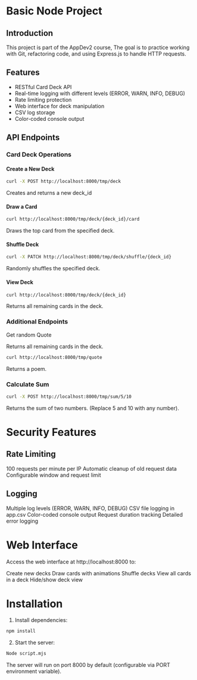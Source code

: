 # Basic Node Project

## Introduction

This project is part of the AppDev2 course, The goal is to practice working with Git, refactoring code, and using Express.js to handle HTTP requests.

## Features

- RESTful Card Deck API
- Real-time logging with different levels (ERROR, WARN, INFO, DEBUG)
- Rate limiting protection
- Web interface for deck manipulation
- CSV log storage
- Color-coded console output

## API Endpoints

### Card Deck Operations

#### Create a New Deck
```sh
curl -X POST http://localhost:8000/tmp/deck
```
Creates and returns a new deck_id

#### Draw a Card
```sh
curl http://localhost:8000/tmp/deck/{deck_id}/card
```
Draws the top card from the specified deck.

#### Shuffle Deck
```sh
curl -X PATCH http://localhost:8000/tmp/deck/shuffle/{deck_id}
```
Randomly shuffles the specified deck.

#### View Deck
```sh
curl http://localhost:8000/tmp/deck/{deck_id}
```
Returns all remaining cards in the deck.

### Additional Endpoints
Get random Quote

Returns all remaining cards in the deck.
```sh
curl http://localhost:8000/tmp/quote
```
Returns a poem.

### Calculate Sum
```sh
curl -X POST http://localhost:8000/tmp/sum/5/10
```
Returns the sum of two numbers. (Replace 5 and 10 with any number).

# Security Features

## Rate Limiting
100 requests per minute per IP
Automatic cleanup of old request data
Configurable window and request limit

## Logging
Multiple log levels (ERROR, WARN, INFO, DEBUG)
CSV file logging in app.csv
Color-coded console output
Request duration tracking
Detailed error logging

# Web Interface
Access the web interface at http://localhost:8000 to:

Create new decks
Draw cards with animations
Shuffle decks
View all cards in a deck
Hide/show deck view

# Installation
1. Install dependencies:
```sh
npm install
```
2. Start the server:
```sh
Node script.mjs
```
The server will run on port 8000 by default (configurable via PORT environment variable). 